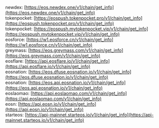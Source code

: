 newdex: [https://eos.newdex.one/v1/chain/get_info](https://eos.newdex.one/v1/chain/get_info)  
tokenpocket: [https://eospush.tokenpocket.pro/v1/chain/get_info](https://eospush.tokenpocket.pro/v1/chain/get_info)  
tokenpocket: [https://eospush.mytokenpocket.vip/v1/chain/get_info](https://eospush.mytokenpocket.vip/v1/chain/get_info)  
eosforce: [https://w1.eosforce.cn/v1/chain/get_info](https://w1.eosforce.cn/v1/chain/get_info)  
greymass: [https://eos.greymass.com/v1/chain/get_info](https://eos.greymass.com/v1/chain/get_info)  
eosflare: [https://api.eosflare.io/v1/chain/get_info](https://api.eosflare.io/v1/chain/get_info)  
eosnation: [https://eos.dfuse.eosnation.io/v1/chain/get_info](https://eos.dfuse.eosnation.io/v1/chain/get_info)  
eosnation: [https://eos.api.eosnation.io/v1/chain/get_info](https://eos.api.eosnation.io/v1/chain/get_info)  
eoslaomao: [https://api.eoslaomao.com/v1/chain/get_info](https://api.eoslaomao.com/v1/chain/get_info)  
eosn: [https://api.eosn.io/v1/chain/get_info](https://api.eosn.io/v1/chain/get_info)  
starteos: [https://api-mainnet.starteos.io/v1/chain/get_info](https://api-mainnet.starteos.io/v1/chain/get_info)  
